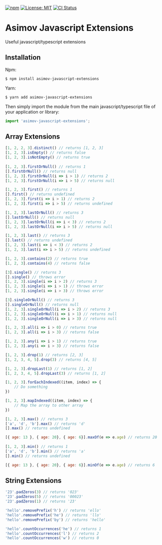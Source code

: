 [![npm](https://img.shields.io/npm/v/asimov-javascript-extensions.svg)](https://www.npmjs.com/package/asimov-javascript-extensions)
[![License: MIT](https://img.shields.io/badge/License-MIT-yellow.svg)](https://opensource.org/licenses/MIT)
[![CI Status](https://github.com/nbottarini/asimov-javascript-extensions/actions/workflows/test.yml/badge.svg?branch=main)](https://github.com/nbottarini/asimov-javascript-extensions/actions?query=branch%3Amain+workflow%3Aci)

# Asimov Javascript Extensions
Useful javascript/typescript extensions

## Installation

Npm:
```
$ npm install asimov-javascript-extensions
```

Yarn:
```
$ yarn add asimov-javascript-extensions
```

Then simply import the module from the main javascript/typescript file of your application or library:

```javascript
import 'asimov-javascript-extensions';
```

## Array Extensions

```javascript
[1, 2, 2, 3].distinct() // returns [1, 2, 3]
[1, 2, 3].isEmpty() // returns false
[1, 2, 3].isNotEmpty() // returns true
    
[1, 2, 3].firstOrNull() // returns 1
[].firstOrNull() // returns null
[1, 2, 3].firstOrNull(i => i > 1) // returns 2
[1, 2, 3].firstOrNull(i => i > 5) // returns null

[1, 2, 3].first() // returns 1
[].first() // returns undefined
[1, 2, 3].first(i => i > 1) // returns 2
[1, 2, 3].first(i => i > 5) // returns undefined

[1, 2, 3].lastOrNull() // returns 3
[].lastOrNull() // returns null
[1, 2, 3].lastOrNull(i => i < 3) // returns 2
[1, 2, 3].lastOrNull(i => i > 5) // returns null

[1, 2, 3].last() // returns 3
[].last() // returns undefined
[1, 2, 3].last(i => i < 3) // returns 2
[1, 2, 3].last(i => i > 5) // returns undefined

[1, 2, 3].contains(2) // returns true
[1, 2, 3].contains(4) // returns false

[3].single() // returns 3
[].single() // throws error
[1, 2, 3].single(i => i > 2) // returns 3
[1, 2, 3].single(i => i > 1) // throws error
[1, 2, 3].single(i => i > 3) // throws error

[3].singleOrNull() // returns 3
[].singleOrNull() // returns null
[1, 2, 3].singleOrNull(i => i > 2) // returns 3
[1, 2, 3].singleOrNull(i => i > 1) // returns null
[1, 2, 3].singleOrNull(i => i > 3) // returns null

[1, 2, 3].all(i => i > 0) // returns true
[1, 2, 3].all(i => i > 3) // returns false

[1, 2, 3].any(i => i > 1) // returns true
[1, 2, 3].any(i => i > 3) // returns false

[1, 2, 3].drop(1) // returns [2, 3]
[1, 2, 3, 4, 5].drop(3) // returns [4, 5]

[1, 2, 3].dropLast(1) // returns [1, 2]
[1, 2, 3, 4, 5].dropLast(3) // returns [1, 2]

[1, 2, 3].forEachIndexed((item, index) => {
    // Do something
})

[1, 2, 3].mapIndexed((item, index) => {
    // Map the array to other array
})

[1, 2, 3].max() // returns 3
['a', 'd', 'b'].max() // returns 'd'
[].max() // returns undefined

[{ age: 13 }, { age: 20}, { age: 6}].maxOf(e => e.age) // returns 20
    
[1, 2, 3].min() // returns 1
['a', 'd', 'b'].min() // returns 'a'
[].min() // returns undefined

[{ age: 13 }, { age: 20}, { age: 6}].minOf(e => e.age) // returns 6
```

## String Extensions

```javascript
'23'.padZeros(3) // returns '023'
'23'.padZeros(5) // returns '00023'
'23'.padZeros(1) // returns '23'

'hello'.removePrefix('h') // returns 'ello'
'hello'.removePrefix('he') // returns 'llo'
'hello'.removePrefix('by') // returns 'hello'

'hello'.countOccurrences('he') // returns 1
'hello'.countOccurrences('l') // returns 2
'hello'.countOccurrences('w') // returns 0

```

